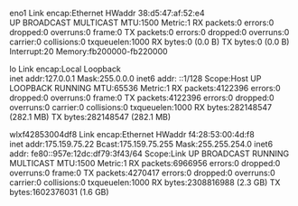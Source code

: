 eno1      Link encap:Ethernet  HWaddr 38:d5:47:af:52:e4  
          UP BROADCAST MULTICAST  MTU:1500  Metric:1
          RX packets:0 errors:0 dropped:0 overruns:0 frame:0
          TX packets:0 errors:0 dropped:0 overruns:0 carrier:0
          collisions:0 txqueuelen:1000 
          RX bytes:0 (0.0 B)  TX bytes:0 (0.0 B)
          Interrupt:20 Memory:fb200000-fb220000 

lo        Link encap:Local Loopback  
          inet addr:127.0.0.1  Mask:255.0.0.0
          inet6 addr: ::1/128 Scope:Host
          UP LOOPBACK RUNNING  MTU:65536  Metric:1
          RX packets:4122396 errors:0 dropped:0 overruns:0 frame:0
          TX packets:4122396 errors:0 dropped:0 overruns:0 carrier:0
          collisions:0 txqueuelen:1000 
          RX bytes:282148547 (282.1 MB)  TX bytes:282148547 (282.1 MB)

wlxf42853004df8 Link encap:Ethernet  HWaddr f4:28:53:00:4d:f8  
          inet addr:175.159.75.22  Bcast:175.159.75.255  Mask:255.255.254.0
          inet6 addr: fe80::957e:12dc:df79:3f43/64 Scope:Link
          UP BROADCAST RUNNING MULTICAST  MTU:1500  Metric:1
          RX packets:6966956 errors:0 dropped:0 overruns:0 frame:0
          TX packets:4270417 errors:0 dropped:0 overruns:0 carrier:0
          collisions:0 txqueuelen:1000 
          RX bytes:2308816988 (2.3 GB)  TX bytes:1602376031 (1.6 GB)

